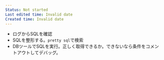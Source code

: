 ```yaml
---
Status: Not started
Last edited time: Invalid date
Created time: Invalid date
---
```

- ログからSQLを確認
- SQLを整形する。`pretty sql`で検索
- DBツールでSQLを実行。正しく取得できるか。できないなら条件をコメントアウトしてデバッグ。
